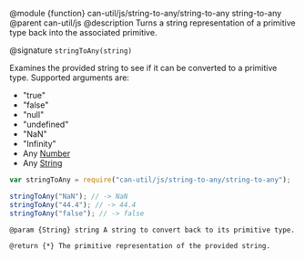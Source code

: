 @module {function} can-util/js/string-to-any/string-to-any string-to-any
@parent can-util/js
@description Turns a string representation of a primitive type back into the associated primitive.

@signature `stringToAny(string)`

Examines the provided string to see if it can be converted to a primitive type. Supported arguments are:

* "true"
* "false"
* "null"
* "undefined"
* "NaN"
* "Infinity"
* Any [Number](https://developer.mozilla.org/en-US/docs/Web/JavaScript/Reference/Global_Objects/Number)
* Any [String](https://developer.mozilla.org/en-US/docs/Web/JavaScript/Reference/Global_Objects/String)

```js
var stringToAny = require("can-util/js/string-to-any/string-to-any");

stringToAny("NaN"); // -> NaN
stringToAny("44.4"); // -> 44.4
stringToAny("false"); // -> false
```

	@param {String} string A string to convert back to its primitive type.

	@return {*} The primitive representation of the provided string.
